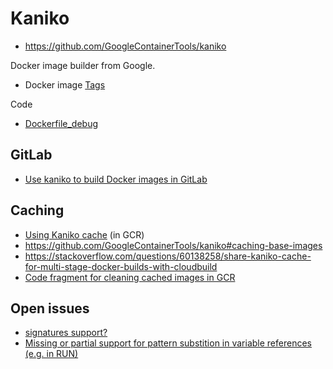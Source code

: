 # Kaniko

* <https://github.com/GoogleContainerTools/kaniko>

Docker image builder from Google.

* Docker image [Tags](https://console.cloud.google.com/gcr/images/kaniko-project/GLOBAL/executor?gcrImageListsize=30)

Code
* [Dockerfile_debug](https://github.com/GoogleContainerTools/kaniko/blob/master/deploy/Dockerfile_debug)

## GitLab

* [Use kaniko to build Docker images in GitLab](https://docs.gitlab.com/ee/ci/docker/using_kaniko.html)

## Caching

* [Using Kaniko cache](https://cloud.google.com/build/docs/kaniko-cache) (in GCR)
* <https://github.com/GoogleContainerTools/kaniko#caching-base-images>
* <https://stackoverflow.com/questions/60138258/share-kaniko-cache-for-multi-stage-docker-builds-with-cloudbuild>
* [Code fragment for cleaning cached images in GCR](https://github.com/GoogleContainerTools/kaniko/issues/1402)

## Open issues

* [signatures support?](https://github.com/GoogleContainerTools/kaniko/issues/749)
* [Missing or partial support for pattern substition in variable references (e.g. in RUN)](https://github.com/GoogleContainerTools/kaniko/issues/1246)